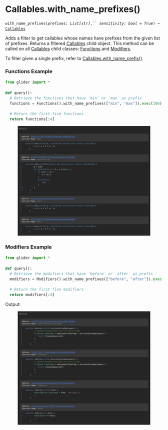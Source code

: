 # Callables.with\_name\_prefixes()

`with_name_prefixes(`_`prefixes: List[str]`_`,`` `_`sensitivity: bool = True`_`) →` [`Callables`](./)

Adds a filter to get callables whose names have prefixes from the given list of prefixes. Returns a filtered [Callables](./) child object. This method can be called on all [Callables](./) child classes: [Functions](functions/) and [Modifiers](modifiers/).

To filter given a single prefix, refer to [Callables.with\_name\_prefix()](callables.with_name_prefix.md).

### Functions Example

```python
from glider import *

def query():
  # Retrieve the functions that have `min` or `max` as prefix
  functions = Functions().with_name_prefixes(["min", "max"]).exec(100)

  # Return the first five functions
  return functions[:4]
```

<figure><img src="../../.gitbook/assets/image (4) (1) (1) (1) (1) (1).png" alt=""><figcaption></figcaption></figure>

### Modifiers Example

```python
from glider import *

def query():
  # Retrieve the modifiers that have `before` or `after` as prefix
  modifiers = Modifiers().with_name_prefixes(["before", "after"]).exec(100)

  # Return the first five modifiers
  return modifiers[:4]
```

Output:

<figure><img src="../../.gitbook/assets/image (1) (1) (1) (1) (1) (1) (1) (1) (1) (1) (1).png" alt=""><figcaption></figcaption></figure>
